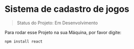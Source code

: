 # Sistema de cadastro de jogos

> Status do Projeto: Em Desenvolvimento

Para rodar esse Projeto na sua Máquina, por favor digite:

```
npm install react

```
